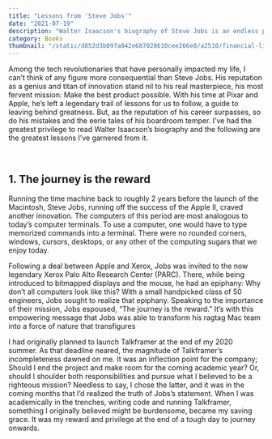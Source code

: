 ```yaml
---
title: "Lessons from 'Steve Jobs'"
date: "2021-07-19"
description: "Walter Isaacson's biography of Steve Jobs is an endless pit of wisdom."
category: Books
thumbnail: "/static/d852d3b097a042e687028610cee266e8/a2510/financial-lit-1000x667.jpg"
---
```


Among the tech revolutionaries that have personally impacted my life, I can’t think of any figure more consequential than Steve Jobs. His reputation as a genius and titan of innovation stand nil to his real masterpiece, his most fervent mission: Make the best product possible. With his time at Pixar and Apple, he’s left a legendary trail of lessons for us to follow, a guide to leaving behind greatness. But, as the reputation of his career surpasses, so do his mistakes and the eerie tales of his boardroom temper. I’ve had the greatest privilege to read Walter Isaacson’s biography and the following are the greatest lessons I’ve garnered from it.

<br>

## 1. The journey is the reward

Running the time machine back to roughly 2 years before the launch of the Macintosh, Steve Jobs, running off the success of the Apple II, craved another innovation. The computers of this period are most analogous to today’s computer terminals. To use a computer, one would have to type memorized commands into a terminal. There were no rounded corners, windows, cursors, desktops, or any other of the computing sugars that we enjoy today.

Following a deal between Apple and Xerox, Jobs was invited to the now legendary Xerox Palo Alto Research Center (PARC). There, while being introduced to bitmapped displays and the mouse, he had an epiphany: Why don’t all computers look like this? With a small handpicked class of 50 engineers, Jobs sought to realize that epiphany. Speaking to the importance of their mission, Jobs espoused, “The journey is the reward.” It’s with this empowering message that Jobs was able to transform his ragtag Mac team into a force of nature that transfigures

I had originally planned to launch Talkframer at the end of my 2020 summer. As that deadline neared, the magnitude of Talkframer’s incompleteness dawned on me. It was an inflection point for the company; Should I end the project and make room for the coming academic year? Or, should I shoulder both responsibilities and pursue what I believed to be a righteous mission? Needless to say, I chose the latter, and it was in the coming months that I’d realized the truth of Jobs’s statement. When I was academically in the trenches, writing code and running Talkframer, something I originally believed might be burdensome, became my saving grace. It was my reward and privilege at the end of a tough day to journey onwards.
